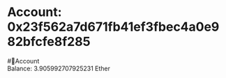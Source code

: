 
Account: 0x23f562a7d671fb41ef3fbec4a0e982bfcfe8f285
===================================================
  
#📜Account  
Balance: 3.905992707925231 Ether